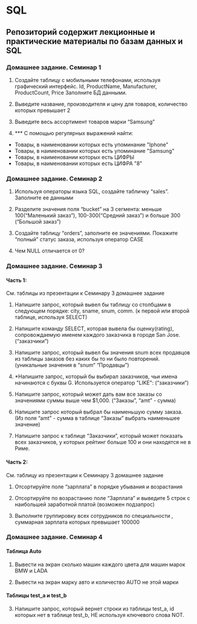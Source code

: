 # SQL
Репозиторий содержит лекционные и практические материалы по базам данных и SQL
----
### Домашнее задание. Семинар 1

1. Создайте таблицу с мобильными телефонами, используя графический интерфейс.
Id, ProductName, Manufacturer, ProductCount, Price
Заполните БД данными.

2. Выведите название, производителя и цену для товаров, количество которых превышает 2

3. Выведите весь ассортимент товаров марки “Samsung”

4. *** С помощью регулярных выражений найти:
- Товары, в наименовании которых есть упоминание "Iphone"
- Товары, в наименовании которых есть упоминание "Samsung"
- Товары, в наименовании которых есть ЦИФРЫ
- Товары, в наименовании которых есть ЦИФРА "8"

### Домашнее задание. Семинар 2

1. Используя операторы языка SQL, создайте табличку “sales”. Заполните ее данными

2. Разделите  значения поля “bucket” на 3 сегмента: меньше 100(“Маленький заказ”), 100-300(“Средний заказ”) и больше 300 (“Большой заказ”)

3. Создайте таблицу “orders”, заполните ее значениями. Покажите “полный” статус заказа, используя оператор CASE

4. Чем NULL отличается от 0?

### Домашнее задание. Семинар 3

#### Часть 1:
См. таблицы из презентации к Семинару 3 домашнее задание
1. Напишите запрос, который вывел бы таблицу со столбцами в следующем порядке: city, sname, snum, comm. (к первой или второй таблице, используя SELECT)

2. Напишите команду SELECT, которая вывела бы оценку(rating), сопровождаемую именем каждого заказчика в городе San Jose. (“заказчики”)

3. Напишите запрос, который вывел бы значения snum всех продавцов из таблицы заказов без каких бы то ни было повторений. (уникальные значения в “snum“ “Продавцы”)

4. *Напишите запрос, который бы выбирал заказчиков, чьи имена начинаются с буквы G. Используется оператор "LIKE": (“заказчики”)

5. Напишите запрос, который может дать вам все заказы со значениями суммы выше чем $1,000. (“Заказы”, “amt” - сумма)

6. Напишите запрос который выбрал бы наименьшую сумму заказа. (Из поля “amt” - сумма в таблице “Заказы” выбрать наименьшее значение)

7. Напишите запрос к таблице “Заказчики”, который может показать всех заказчиков, у которых рейтинг больше 100 и они находятся не в Риме.

#### Часть 2:
См. таблицу из презентации к Семинару 3 домашнее задание
1. Отсортируйте поле “зарплата” в порядке убывания и возрастания

2. Отсортируйте по возрастанию поле “Зарплата” и выведите 5 строк с наибольшей заработной платой (возможен подзапрос)

3. Выполните группировку всех сотрудников по специальности , суммарная зарплата которых превышает 100000

### Домашнее задание. Семинар 4

#### Таблица Auto
1. Вывести на экран сколько машин каждого цвета для машин марок BMW и LADA

2. Вывести на экран марку авто и количество AUTO не этой марки

#### Таблицы test_a и test_b
3. Напишите запрос, который вернет строки из таблицы test_a, id которых нет в таблице test_b, НЕ используя ключевого слова NOT.


